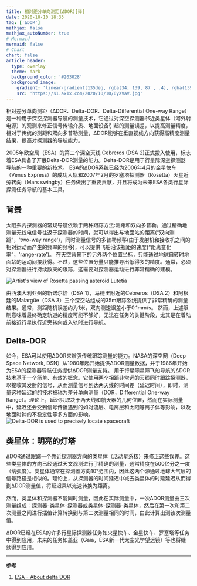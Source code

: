 ```yaml
---
title: 相对差分单向测距(ΔDOR)[译]
date: 2020-10-10 18:35
tag: ['ΔDOR']
mathjax: false
mathjax_autoNumber: true
# Mermaid
mermaid: false
# Chart
chart: false
article_header:
  type: overlay
  theme: dark
  background_color: '#203028'
  background_image:
    gradient: 'linear-gradient(135deg, rgba(34, 139, 87 , .4), rgba(139, 34, 139, .4))'
    src: 'https://s1.ax1x.com/2020/10/10/0yXVaV.jpg'
---
```


相对差分单向测距（ΔDOR、Delta-DOR、Delta-Differential One-way Range）是一种用于深空探测器导航的测量技术，它通过对深空探测器邻近类星体（河外射电源）的观测来修正信号传输介质、地面设备引起的测量误差，以提高测量精度，相对于传统的测距和双向多普勒测量，ΔDOR能够在垂直视线方向获得高精度测量结果，提高对探测器的导航能力。

<!--more-->
2005年欧空局（ESA）的第二个深空天线 Cebreros (DSA 2)正式投入使用，标志着ESA具备了开展Delta-DOR测量的能力。Delta-DOR是用于行星际深空探测器导航的一种重要的新技术。
ESA的ΔDOR系统已经为2006年4月的金星快车（Venus Express）的成功入轨和2007年2月的罗塞塔探测器（Rosetta）火星近旁转向（Mars swingby）任务做出了重要贡献，并且将成为未来ESA各类行星际探测任务导航的基本工具。

## 背景

太阳系内探测器的常规导航依赖于两种跟踪方法:测距和双向多普勒。通过精确地测量无线电信号往返于探测器的时间，就可以得出与地面站的距离(“双向测距”，'two-way range')，同时测量信号的多普勒频移(由于发射机和接收机之间的相对运动而产生的频率的频移)，可以提供飞船沿该视距的速度(“距离变化率”，'range-rate')。
在天空背景下的另外两个位置坐标，只能通过地球自转时地面站的运动间接获得。不过，这些位置分量只能推导出低得多的精度。通常，必须对探测器进行持续数天的跟踪，这需要对探测器运动进行非常精确的建模。

![Artist's view of Rosetta passing asteroid Lutetia](https://s1.ax1x.com/2020/10/10/06psds.jpg)

由西澳大利亚州的新诺尔恰（DSA 1），马德里附近的Cebreros（DSA 2）和阿根廷的Malargüe（DSA 3）三个深空站组成的35m跟踪系统提供了非常精确的测量结果。通常，测距随机误差约为1米，双向测速误差小于0.1mm/s。
然而，上述限制意味着最终确定轨道的精度可能不够好，无法在任务的关键阶段，尤其是在着陆前接近行星执行近旁转向或入轨时进行导航。

## Delta-DOR
如今，ESA可以使用ΔDOR来增强传统跟踪测量的能力。NASA的深空网（Deep Space Network, DSN）从1980年起开始提供ΔDOR测量数据，并于1986年开始为ESA的探测器导航任务提供ΔDOR测量支持。
用于行星际星际飞船导航的ΔDOR技术基于一个简单、有效的概念。它使用两个相距非常远的天线同时跟踪探测器，以接收其发射的信号，从而测量信号到达两天线的时间差（延迟时间），即时，测量这种延迟的的技术被称为差分单向测量（DOR，Differential One-way Range）。理论上，延迟只取决于两天线和航天器的几何位置，然而在实际测量中，延迟还会受到信号传播遇到的如对流层、电离层和太阳等离子体等影响，以及地面时钟的不稳定性等多方面的影响。
![Delta-DOR is used to precisely locate spacecraft](https://s1.ax1x.com/2020/10/10/06C62V.png)

## 类星体：明亮的灯塔

ΔDOR通过跟踪一个靠近探测器方向的类星体（活动星系核）来修正这些误差。这些类星体的方向已经通过天文观测进行了精确的测量，通常精度在500亿分之一度（纳弧度）。类星体通常在探测器方向10°范围内，因此这两个源通过地球大气层的信号路径是相似的。理论上，从探测器的时间延迟中减去类星体的时延延迟从而得到ΔDOR测量值，将延迟乘以光速转换为距离。

然而，类星体和探测器不能同时测量，因此在实际测量中，一次ΔDOR测量由三次测量组成：探测器-类星体-探测器或类星体-探测器-类星体，然后在第一次和第二次测量之间进行插值计算转换到与第二次测量相同的时间，由此计算出测该次测量值。

ΔDOR已经在ESA的许多行星际探测器任务如火星快车、金星快车、罗塞塔等任务中得到应用，未来的任务如盖亚（Gaia，ESA新一代太空光学望远镜）等也将继续得到应用。

---

**参考**

1. [ESA - About delta DOR](https://www.esa.int/Enabling_Support/Operations/About_delta_DOR)
